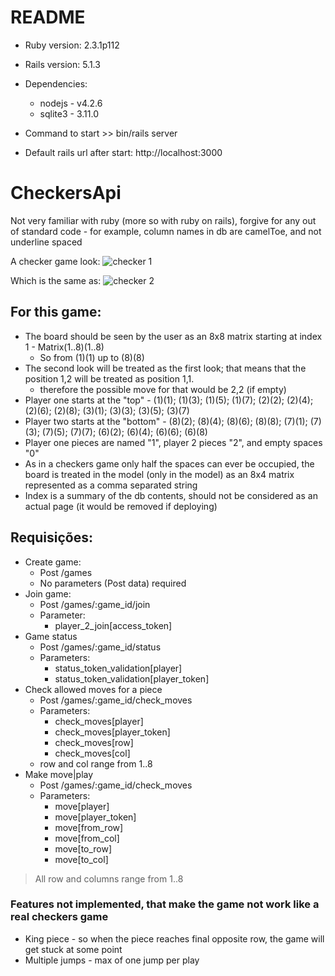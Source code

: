 # README

* Ruby version: 2.3.1p112

* Rails version: 5.1.3

* Dependencies: 
	- nodejs - v4.2.6
	- sqlite3 - 3.11.0

* Command to start >> bin/rails server

* Default rails url after start: http://localhost:3000

# CheckersApi

Not very familiar with ruby (more so with ruby on rails), forgive for any out of standard code
	- for example, column names in db are camelToe, and not underline spaced

A checker game look:
![checker 1]()

Which is the same as:
![checker 2]()

## For this game:
* The board should be seen by the user as an 8x8 matrix starting at index 1 - Matrix(1..8)(1..8)
	- So from (1)(1) up to (8)(8)
* The second look will be treated as the first look; that means that the position 1,2 will be treated as position 1,1. 
	- therefore the possible move for that would be 2,2 (if empty)
* Player one starts at the "top" - (1)(1); (1)(3); (1)(5); (1)(7); (2)(2); (2)(4); (2)(6); (2)(8); (3)(1); (3)(3); (3)(5); (3)(7)
* Player two starts at the "bottom" - (8)(2); (8)(4); (8)(6); (8)(8); (7)(1); (7)(3); (7)(5); (7)(7); (6)(2); (6)(4); (6)(6); (6)(8)
* Player one pieces are named "1", player 2 pieces "2", and empty spaces "0"
* As in a checkers game only half the spaces can ever be occupied, the board is treated in the model (only in the model) as an 8x4 matrix represented as a comma separated string
* Index is a summary of the db contents, should not be considered as an actual page (it would be removed if deploying)

## Requisições:
* Create game: 
	- Post /games
	- No parameters (Post data) required
* Join game: 
	- Post /games/:game_id/join
	- Parameter: 
		- player_2_join[access_token]
* Game status
	- Post /games/:game_id/status
	- Parameters: 
		- status_token_validation[player]
		- status_token_validation[player_token]
* Check allowed moves for a piece
	- Post /games/:game_id/check_moves
	- Parameters:
		- check_moves[player]
		- check_moves[player_token]
		- check_moves[row]
		- check_moves[col]
	- row and col range from 1..8
* Make move|play
	- Post /games/:game_id/check_moves
	- Parameters:
		- move[player]
		- move[player_token]
		- move[from_row]
		- move[from_col]
		- move[to_row]
		- move[to_col]

> All row and columns range from 1..8


### Features not implemented, that make the game not work like a real checkers game
* King piece - so when the piece reaches final opposite row, the game will get stuck at some point
* Multiple jumps - max of one jump per play
